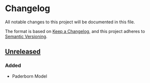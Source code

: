# Changelog

All notable changes to this project will be documented in this file.

The format is based on [Keep a Changelog](https://keepachangelog.com/en/1.1.0/),
and this project adheres to [Semantic Versioning](https://semver.org/spec/v2.0.0.html).

## [Unreleased]
### Added
 - Paderborn Model 

[unreleased]: https://github.com/upb-lea/mag-net-hub/compare/v0.0.1...HEAD
[0.0.1]: https://github.com/upb-lea/mag-net-hub/releases/tag/v0.0.1
